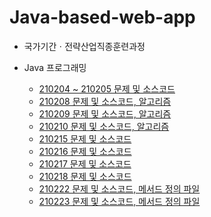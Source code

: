 # Java-based-web-app

* 국가기간ㆍ전략산업직종훈련과정

* Java 프로그래밍
  * [210204 ~ 210205 문제 및 소스코드](https://github.com/JiYoung-Kwon/Java-based-web-app/tree/main/210204-05)
  * [210208 문제 및 소스코드, 알고리즘](https://github.com/JiYoung-Kwon/Java-based-web-app/tree/main/210208)
  * [210209 문제 및 소스코드, 알고리즘](https://github.com/JiYoung-Kwon/Java-based-web-app/tree/main/210209)
  * [210210 문제 및 소스코드, 알고리즘](https://github.com/JiYoung-Kwon/Java-based-web-app/tree/main/210210)
  * [210215 문제 및 소스코드](https://github.com/JiYoung-Kwon/Java-based-web-app/tree/main/210215)
  * [210216 문제 및 소스코드](https://github.com/JiYoung-Kwon/Java-based-web-app/tree/main/210216)
  * [210217 문제 및 소스코드](https://github.com/JiYoung-Kwon/Java-based-web-app/tree/main/210217)
  * [210218 문제 및 소스코드](https://github.com/JiYoung-Kwon/Java-based-web-app/tree/main/210218)
  * [210222 문제 및 소스코드, 메서드 정의 파일](https://github.com/JiYoung-Kwon/Java-based-web-app/tree/main/210222)
  * [210223 문제 및 소스코드, 메서드 정의 파일](https://github.com/JiYoung-Kwon/Java-based-web-app/tree/main/210223)
